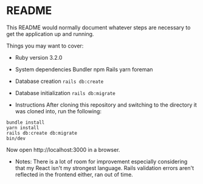 # README

This README would normally document whatever steps are necessary to get the
application up and running.

Things you may want to cover:

* Ruby version
3.2.0

* System dependencies
Bundler
npm
Rails
yarn
foreman

* Database creation
`rails db:create`

* Database initialization
`rails db:migrate`

* Instructions
After cloning this repository and switching to the directory it was cloned into, run the following:
```
bundle install
yarn install
rails db:create db:migrate
bin/dev
```

Now open http://localhost:3000 in a browser.

* Notes: There is a lot of room for improvement especially considering that my React isn't my strongest language. Rails validation errors aren't reflected in the frontend either, ran out of time.